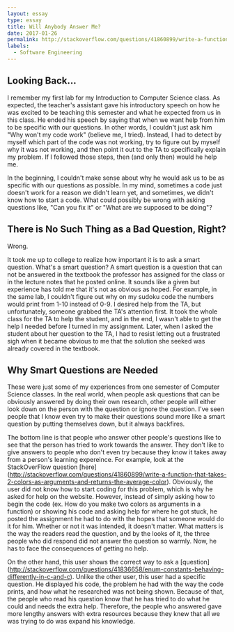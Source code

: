 ```yaml
---
layout: essay
type: essay
title: Will Anybody Answer Me?
date: 2017-01-26
permalink: http://stackoverflow.com/questions/41860899/write-a-function-that-takes-2-colors-as-arguments-and-returns-the-average-color http://stackoverflow.com/questions/41836658/enum-constants-behaving-differently-in-c-and-c/
labels:
  - Software Engineering
---
```


## Looking Back...

I remember my first lab for my Introduction to Computer Science class.  As expected, the teacher's assistant gave his introductory speech on how he was excited to be teaching this semester and what he expected from us in this class.  He ended his speech by saying that when we want help from him to be specific with our questions.  In other words, I couldn't just ask him "Why won't my code work" (believe me, I tried).  Instead, I had to detect by myself which part of the code was not working, try to figure out by myself why it was not working, and then point it out to the TA to specifically explain my problem.  If I followed those steps, then (and only then) would he help me.

In the beginning, I couldn't make sense about why he would ask us to be as specific with our questions as possible.  In my mind, sometimes a code just doesn't work for a reason we didn't learn yet, and sometimes, we didn't know how to start a code.  What could possibly be wrong with asking questions like, "Can you fix it" or "What are we supposed to be doing"?

## There is No Such Thing as a Bad Question, Right?

Wrong.

It took me up to college to realize how important it is to ask a smart question.  What's a smart question?  A smart question is a question that can not be answered in the textbook the professor has assigned for the class or in the lecture notes that he posted online.  It sounds like a given but experience has told me that it's not as obvious as hoped.  For example, in the same lab, I couldn't figure out why on my sudoku code the numbers would print from 1-10 instead of 0-9.  I desired help from the TA, but unfortunately, someone grabbed the TA's attention first.  It took the whole class for the TA to help the student, and in the end, I wasn't able to get the help I needed before I turned in my assignment.  Later, when I asked the student about her question to the TA, I had to resist letting out a frustrated sigh when it became obvious to me that the solution she seeked was already covered in the textbook.

## Why Smart Questions are Needed

These were just some of my experiences from one semester of Computer Science classes.  In the real world, when people ask questions that can be obviously answered by doing their own research, other people will either look down on the person with the question or ignore the question.  I've seen people that I know even try to make their questions sound more like a smart question by putting themselves down, but it always backfires.

The bottom line is that people who answer other people's questions like to see that the person has tried to work towards the answer.  They don't like to give answers to people who don't even try because they know it takes away from a person's learning expereince.  For example, look at the StackOverFlow question [here] (http://stackoverflow.com/questions/41860899/write-a-function-that-takes-2-colors-as-arguments-and-returns-the-average-color).  Obviously, the user did not know how to start coding for this problem, which is why he asked for help on the website.  However, instead of simply asking how to begin the code (ex. How do you make two colors as arguments in a function) or showing his code and asking help for where he got stuck, he posted the assignment he had to do with the hopes that someone would do it for him.  Whether or not it was intended, it doesn't matter.  What matters is the way the readers read the question, and by the looks of it, the three people who did respond did not answer the question so warmly.  Now, he has to face the consequences of getting no help.

On the other hand, this user shows the correct way to ask a [question] (http://stackoverflow.com/questions/41836658/enum-constants-behaving-differently-in-c-and-c).  Unlike the other user, this user had a specific question.  He displayed his code, the problem he had with the way the code prints, and how what he researched was not being shown.  Because of that, the people who read his question know that he has tried to do what he could and needs the extra help.  Therefore, the people who answered gave more lengthy answers with extra resources because they knew that all we was trying to do was expand his knowledge.
